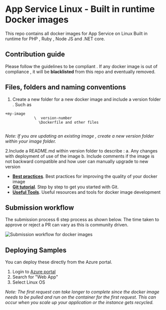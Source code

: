 # App Service Linux - Built in runtime Docker images

This repo contains all docker images for App Service on Linux Built in runtime for PHP , Ruby , Node JS and .NET core. 	

## Contribution guide

Please follow the guidelines to be compliant . If any docker image is out of compliance , it will be **blacklisted** from this repo and eventually removed. 

## Files, folders and naming conventions
1. Create a new folder for a new docker image and include a version folder . Such as 
```
+my-image
	         \  version-number
		       \Dockerfile and other files 
		
```
 
 *Note:  If you are updating an existing image  , create a new version folder within your image folder.*
  
2.Include a README.md within version folder to describe :
		a. Any changes with deployment of use of the image 
		b. Include comments if the image is not backward compatible and how user can manually upgrade to new version 


+ [**Best practices**](/contribution-guide/best-practices.md). Best practices for improving the quality of your docker image
+ [**Git tutorial**](/contribution-guide/git-tutorial.md). Step by step to get you started with Git.
+ [**Useful Tools**](/contribution-guide/useful-tools.md). Useful resources and tools for docker image development

## Submission workflow 
The submission process 6 step process as shown below. The time taken to approve or reject a PR can vary as this is community driven. 

![Submission workflow for docker images](images/submission-flow.PNG?raw=true)

## Deploying Samples
You can deploy these directly from the Azure portal. 

1. Login to [Azure portal](https://portal.azure.com)
2. Search for "Web App" 
3. Select Linux OS 


*Note: The first request can take longer to complete since the docker image needs to be pulled and run on the container for the first request. This can occur when you scale up your application or the instance gets recycled.*

